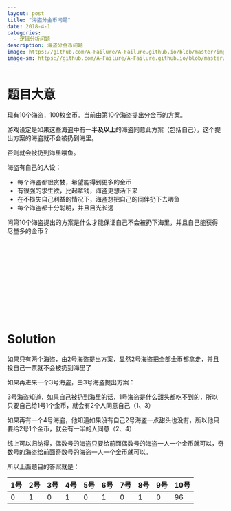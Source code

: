 ```yaml
---
layout: post
title: "海盗分金币问题"
date: 2018-4-1
categories:
  - 逻辑分析问题
description: 海盗分金币问题
image: https://github.com/A-Failure/A-Failure.github.io/blob/master/img/15.jpg?raw=true
image-sm: https://github.com/A-Failure/A-Failure.github.io/blob/master/img/15.jpg?raw=true
---
```

# 题目大意


现有10个海盗，100枚金币。当前由第10个海盗提出分金币的方案。

游戏设定是如果这些海盗中有**一半及以上**的海盗同意此方案（包括自己），这个提出方案的海盗就不会被扔到海里。

否则就会被扔到海里喂鱼。

海盗有自己的人设：

+ 每个海盗都很贪婪，希望能得到更多的金币
+ 有很强的求生欲，比起拿钱，海盗更想活下来
+ 在不损失自己利益的情况下，海盗想把自己的同伴扔下去喂鱼
+ 每个海盗都十分聪明，并且目光长远

问第10个海盗提出的方案是什么才能保证自己不会被扔下海里，并且自己能获得尽量多的金币？


<p><br>
<p><br>
<p><br>
<p><br>
<p><br>
<p><br>



# Solution

如果只有两个海盗，由2号海盗提出方案，显然2号海盗把全部金币都拿走，并且投自己一票就不会被扔到海里了

如果再进来一个3号海盗，由3号海盗提出方案：

3号海盗知道，如果自己被扔到海里的话，1号海盗是什么甜头都吃不到的，所以只要自己给1号1个金币，就会有2个人同意自己（1、3）

如果再有一个4号海盗，他知道如果没有自己2号海盗一点甜头也没有，所以他只要给2号1个金币，就会有一半的人同意（2、4）

综上可以归纳得，偶数号的海盗只要给前面偶数号的海盗一人一个金币就可以，奇数号的海盗给前面奇数号的海盗一人一个金币就可以。

所以上面题目的答案就是：

| 1号  | 2号  | 3号  | 4号  | 5号  | 6号  | 7号  | 8号  | 9号  | 10号 |
| ---- | ---- | ---- | ---- | ---- | ---- | ---- | ---- | ---- | ---- |
| 0    | 1    | 0    | 1    | 0    | 1    | 0    | 1    | 0    | 96   |

